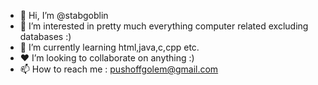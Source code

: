 - 👋 Hi, I’m @stabgoblin
- 👀 I’m interested in pretty much everything computer related excluding databases :)
- 🌱 I’m currently learning html,java,c,cpp etc.
- ♥️ I’m looking to collaborate on anything :)
- 📫 How to reach me : pushoffgolem@gmail.com

<!---
stabgoblin/stabgoblin is a ✨ special ✨ repository because its `README.md` (this file) appears on your GitHub profile.
You can click the Preview link to take a look at your changes.
--->
